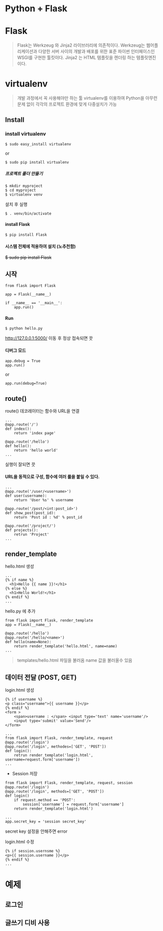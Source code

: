 # Python + Flask

# Flask

> Flask는 Werkzeug 와 Jinja2 라이브러리에 의존적이다. Werkzeug는 웹어플리케이션과 다양한 
> 서버 사이의 개발과 배포를 위한 표준 파이썬 인터페이스인 WSGI를 구현한 툴킷이다. Jinja2 는
> HTML 템플릿을 렌더링 하는 템플릿엔진이다.


# virtualenv

> 개발 과정에서 꼭 사용해야만 하는 툴
> virtualenv를 이용하여 Python을 아무런 문제 없이 각각의 프로젝트 환경에 맞게 다중설치가 가능

## Install

### install virtualenv

```
$ sudo easy_install virtualenv
```

or

```
$ sudo pip install virtualenv
```


##### 프로젝트 폴더 만들기

```
$ mkdir myproject
$ cd myproject
$ virtualenv venv
```

설치 후 실행

```
$ . venv/bin/activate
```


#### install Flask

```
$ pip install Flask
```

#### 시스템 전체에 적용하여 설치 (노추천함)

~~$ sudo pip install Flask~~




## 시작

```
from flask import Flask

app = Flask(__name__)

if __name__ == '__main__':
    app.run()
```

#### Run

```
$ python hello.py
```

http://127.0.0.1:5000/ 이동 후 정상 접속되면 끗

#### 디버그 모드

```
app.debug = True
app.run()
```

or

```
app.run(debug=True)
```


## route() 

route() 데코레이터는 함수와 URL을 연결

```
...
@app.route('/')
def index():
    return 'index page'

@app.route('/hello')
def hello():
    return 'hello world'
...
```

실행이 잘되면 끗

#### URL을 동적으로 구성, 함수에 여러 룰을 붙일 수 있다.

```
...
@app.route('/user/<username>')
def user(username):
    return 'User %s' % username

@app.route('/post/<int:post_id>')
def show_post(post_id):
    return 'Post id : %d' % post_id

@app.route('/project/')
def projects():
    retrun 'Project'
...
```


## render_template

hello.html 생성
```
...
{% if name %}
  <h1>Hello {{ name }}!</h1>
{% else %}
  <h1>Hello World!</h1>
{% endif %}
...
```

hello.py 에 추가
```
from flask import Flask, render_template
app = Flask(__name__)

@app.route('/hello')
@app.route('/hello/<name>')
def hello(name=None):
    return render_template('hello.html', name=name)
...
```

> templates/hello.html 파일을 불러옴
> name 값을 불러올수 있음

## 데이터 전달 (POST, GET)

login.html 생성
```
{% if username %}
<p class="username">{{ username }}</p>
{% endif %}
<form >
    <span>username : </span> <input type='text' name='username'/>
    <input type='submit' value='Send'/>
</form>
```


```
...
from flask import Flask, render_template, request
@app.route('/login')
@app.route('/login', methodes=['GET', 'POST'])
def login():
    retrun render_template('login.html', username=request.form['username'])
...
```


* Session 저장

```
from flask import Flask, render_template, request, session
@app.route('/login')
@app.route('/login', methods=['GET', 'POST'])
def login()
    if request.method == 'POST':
        session['username'] = request.form['username']
    return render_template('login.html')

...
app.secret_key = 'session secret_key'

```
secret key 설정을 안해주면 error

login.html 수정
```
{% if session.usernsme %}
<p>{{ session.username }}</p>
{% endif %}
...
```

# 예제

## 로그인
## 글쓰기 디비 사용













